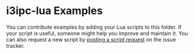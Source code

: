 # i3ipc-lua Examples

You can contribute examples by adding your Lua scripts to this folder. If your script is useful, someone might help you improve and maintain it. You can also request a new script by [posting a script request](https://github.com/acrisci/i3ipc-lua/issues) on the issue tracker.
